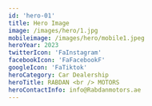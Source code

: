 ```yaml
---
id: 'hero-01'
title: Hero Image
image: /images/hero/1.jpg
mobileimage: /images/hero/mobile1.jpeg
heroYear: 2023
twitterIcon: 'FaInstagram'
facebookIcon: 'FaFacebookF'
googleIcon: 'FaTiktok'
heroCategory: Car Dealership
heroTitle: RABDAN <br /> MOTORS
heroContactInfo: info@Rabdanmotors.ae
---
```


<!-- heroTitle: Rustic and <br /> Modern->
